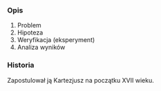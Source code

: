 ### Opis
1. Problem
2. Hipoteza
3. Weryfikacja (eksperyment)
4. Analiza wyników

### Historia
Zapostulował ją Kartezjusz na początku XVII wieku.